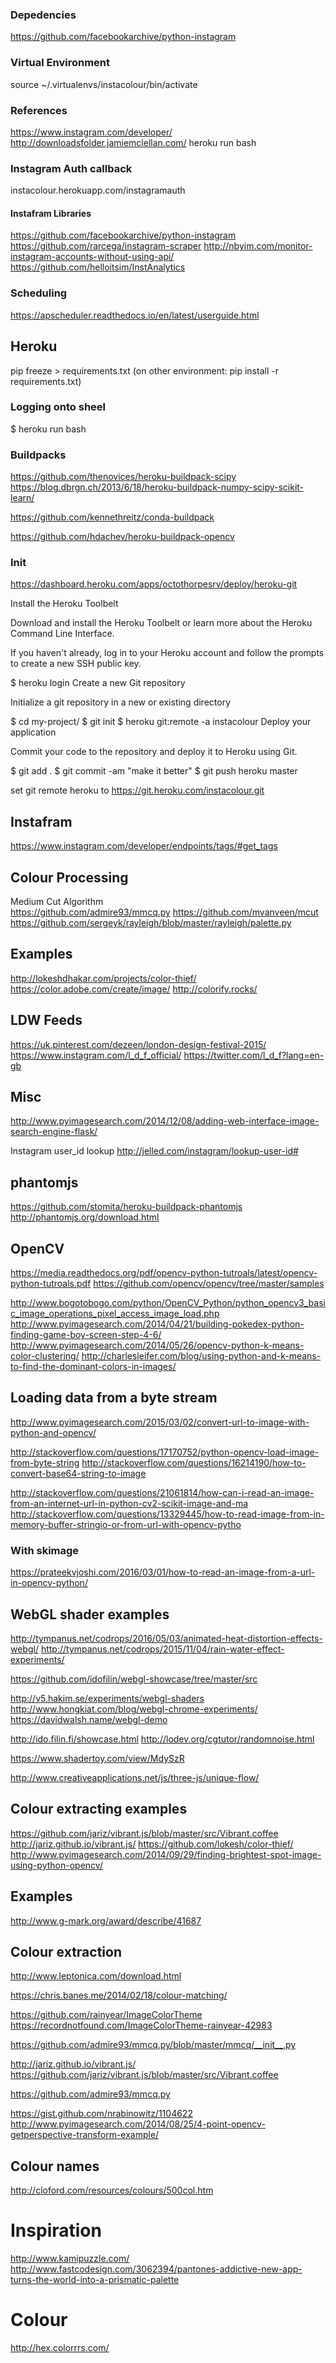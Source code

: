 
### Depedencies 
https://github.com/facebookarchive/python-instagram


### Virtual Environment 
source ~/.virtualenvs/instacolour/bin/activate

### References 
https://www.instagram.com/developer/
http://downloadsfolder.jamiemclellan.com/
heroku run bash
### Instagram Auth callback 
instacolour.herokuapp.com/instagramauth

#### Instafram Libraries
https://github.com/facebookarchive/python-instagram
https://github.com/rarcega/instagram-scraper
http://nbyim.com/monitor-instagram-accounts-without-using-api/
https://github.com/helloitsim/InstAnalytics

### Scheduling 
https://apscheduler.readthedocs.io/en/latest/userguide.html

## Heroku
pip freeze > requirements.txt
(on other environment: pip install -r requirements.txt)

### Logging onto sheel 
$ heroku run bash
 
### Buildpacks 
https://github.com/thenovices/heroku-buildpack-scipy
https://blog.dbrgn.ch/2013/6/18/heroku-buildpack-numpy-scipy-scikit-learn/

https://github.com/kennethreitz/conda-buildpack

https://github.com/hdachev/heroku-buildpack-opencv

### Init 
https://dashboard.heroku.com/apps/octothorpesrv/deploy/heroku-git

Install the Heroku Toolbelt

Download and install the Heroku Toolbelt or learn more about the Heroku Command Line Interface.

If you haven't already, log in to your Heroku account and follow the prompts to create a new SSH public key.

$ heroku login
Create a new Git repository

Initialize a git repository in a new or existing directory

$ cd my-project/
$ git init
$ heroku git:remote -a instacolour
Deploy your application

Commit your code to the repository and deploy it to Heroku using Git.

$ git add .
$ git commit -am "make it better"
$ git push heroku master

set git remote heroku to https://git.heroku.com/instacolour.git

## Instafram 
https://www.instagram.com/developer/endpoints/tags/#get_tags

## Colour Processing 
Medium Cut Algorithm  
https://github.com/admire93/mmcq.py
https://github.com/mvanveen/mcut
https://github.com/sergeyk/rayleigh/blob/master/rayleigh/palette.py


## Examples 
http://lokeshdhakar.com/projects/color-thief/
https://color.adobe.com/create/image/
http://colorify.rocks/

## LDW Feeds
https://uk.pinterest.com/dezeen/london-design-festival-2015/
https://www.instagram.com/l_d_f_official/
https://twitter.com/l_d_f?lang=en-gb

## Misc 
http://www.pyimagesearch.com/2014/12/08/adding-web-interface-image-search-engine-flask/

Instagram user_id lookup 
http://jelled.com/instagram/lookup-user-id#

## phantomjs 
https://github.com/stomita/heroku-buildpack-phantomjs
http://phantomjs.org/download.html

## OpenCV 
https://media.readthedocs.org/pdf/opencv-python-tutroals/latest/opencv-python-tutroals.pdf
https://github.com/opencv/opencv/tree/master/samples

http://www.bogotobogo.com/python/OpenCV_Python/python_opencv3_basic_image_operations_pixel_access_image_load.php
http://www.pyimagesearch.com/2014/04/21/building-pokedex-python-finding-game-boy-screen-step-4-6/
http://www.pyimagesearch.com/2014/05/26/opencv-python-k-means-color-clustering/
http://charlesleifer.com/blog/using-python-and-k-means-to-find-the-dominant-colors-in-images/

## Loading data from a byte stream 
http://www.pyimagesearch.com/2015/03/02/convert-url-to-image-with-python-and-opencv/

http://stackoverflow.com/questions/17170752/python-opencv-load-image-from-byte-string
http://stackoverflow.com/questions/16214190/how-to-convert-base64-string-to-image

http://stackoverflow.com/questions/21061814/how-can-i-read-an-image-from-an-internet-url-in-python-cv2-scikit-image-and-ma
http://stackoverflow.com/questions/13329445/how-to-read-image-from-in-memory-buffer-stringio-or-from-url-with-opencv-pytho

### With skimage
https://prateekvjoshi.com/2016/03/01/how-to-read-an-image-from-a-url-in-opencv-python/

## WebGL shader examples 
http://tympanus.net/codrops/2016/05/03/animated-heat-distortion-effects-webgl/
http://tympanus.net/codrops/2015/11/04/rain-water-effect-experiments/

https://github.com/idofilin/webgl-showcase/tree/master/src

http://v5.hakim.se/experiments/webgl-shaders
http://www.hongkiat.com/blog/webgl-chrome-experiments/
https://davidwalsh.name/webgl-demo

http://ido.filin.fi/showcase.html
http://lodev.org/cgtutor/randomnoise.html

https://www.shadertoy.com/view/MdySzR

http://www.creativeapplications.net/js/three-js/unique-flow/

## Colour extracting examples
https://github.com/jariz/vibrant.js/blob/master/src/Vibrant.coffee
http://jariz.github.io/vibrant.js/
https://github.com/lokesh/color-thief/
http://www.pyimagesearch.com/2014/09/29/finding-brightest-spot-image-using-python-opencv/

## Examples 
http://www.g-mark.org/award/describe/41687

## Colour extraction
http://www.leptonica.com/download.html

https://chris.banes.me/2014/02/18/colour-matching/

https://github.com/rainyear/ImageColorTheme
https://recordnotfound.com/ImageColorTheme-rainyear-42983

https://github.com/admire93/mmcq.py/blob/master/mmcq/__init__.py

http://jariz.github.io/vibrant.js/
https://github.com/jariz/vibrant.js/blob/master/src/Vibrant.coffee

https://github.com/admire93/mmcq.py

https://gist.github.com/nrabinowitz/1104622
http://www.pyimagesearch.com/2014/08/25/4-point-opencv-getperspective-transform-example/

## Colour names
http://cloford.com/resources/colours/500col.htm

# Inspiration
http://www.kamipuzzle.com/
http://www.fastcodesign.com/3062394/pantones-addictive-new-app-turns-the-world-into-a-prismatic-palette

# Colour 
http://hex.colorrrs.com/